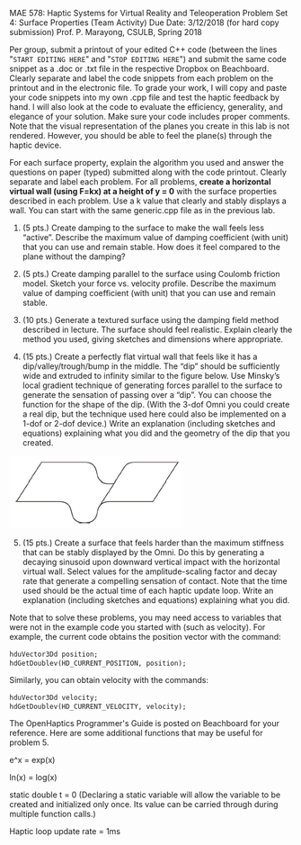 MAE 578: Haptic Systems for Virtual Reality and Teleoperation
Problem Set 4: Surface Properties (Team Activity)
Due Date: 3/12/2018 (for hard copy submission)
Prof. P. Marayong, CSULB, Spring 2018

Per group, submit a printout of your edited C++ code (between the lines "`START EDITING HERE`" and "`STOP EDITING HERE`") and submit the same code snippet as a .doc or .txt file in the respective Dropbox on Beachboard. Clearly separate and label the code snippets from each problem on the printout and in the electronic file. To grade your work, I will copy and paste your code snippets into my own .cpp file and test the haptic feedback by hand. I will also look at the code to evaluate the efficiency, generality, and elegance of your solution. Make sure your code includes proper comments. Note that the visual representation of the planes you create in this lab is not rendered. However, you should be able to feel the plane(s) through the haptic device.

For each surface property, explain the algorithm you used and answer the questions on paper (typed) submitted along with the code printout. Clearly separate and label each problem. For all problems, **create a horizontal virtual wall (using F=kx) at a height of y = 0** with the surface properties described in each problem. Use a k value that clearly and stably displays a wall. You can start with the same generic.cpp file as in the previous lab.

1. (5 pts.) Create damping to the surface to make the wall feels less “active”. Describe the maximum value of damping coefficient (with unit) that you can use and remain stable. How does it feel compared to the plane without the damping?

2. (5 pts.) Create damping parallel to the surface using Coulomb friction model. Sketch your force vs. velocity profile. Describe the maximum value of damping coefficient (with unit) that you can use and remain stable.

3. (10 pts.) Generate a textured surface using the damping field method described in lecture. The surface should feel realistic. Explain clearly the method you used, giving sketches and dimensions where appropriate.

4. (15 pts.) Create a perfectly flat virtual wall that feels like it has a dip/valley/trough/bump in the middle. The “dip” should be sufficiently wide and extruded to infinity similar to the figure below. Use Minsky’s local gradient technique of generating forces parallel to the surface to generate the sensation of passing over a “dip”. You can choose the function for the shape of the dip. (With the 3-dof Omni you could create a real dip, but the technique used here could also be implemented on a 1-dof or 2-dof device.) Write an explanation (including sketches and equations) explaining what you did and the geometry of the dip that you created.

![Image of Dip](https://github.com/machavezg9/MAE578/blob/master/PS4/PS4-1.png)

5. (15 pts.) Create a surface that feels harder than the maximum stiffness that can be stably displayed by the Omni. Do this by generating a decaying sinusoid upon downward vertical impact with the horizontal virtual wall. Select values for the amplitude-scaling factor and decay rate that generate a compelling sensation of contact. Note that the time used should be the actual time of each haptic update loop. Write an explanation (including sketches and equations) explaining what you did.

Note that to solve these problems, you may need access to variables that were not in the example code you started with (such as velocity). For example, the current code obtains the position vector with the command:
```
hduVector3Dd position;
hdGetDoublev(HD_CURRENT_POSITION, position);
```
Similarly, you can obtain velocity with the commands:
```
hduVector3Dd velocity;
hdGetDoublev(HD_CURRENT_VELOCITY, velocity);
```
The OpenHaptics Programmer's Guide is posted on Beachboard for your reference. Here are some additional functions that may be useful for problem 5.

e^x = exp(x)

ln(x) = log(x)

static double t = 0 (Declaring a static variable will allow the variable to be created and initialized only once. Its value can be carried through during multiple function calls.)

Haptic loop update rate = 1ms
